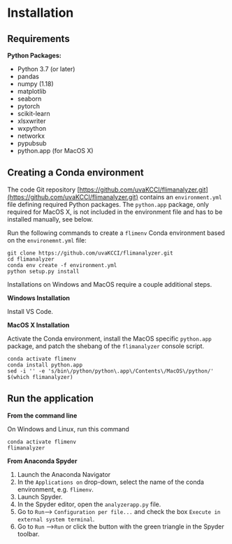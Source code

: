 # Installation

## Requirements

**Python Packages:**
* Python 3.7 (or later)
* pandas
* numpy (1.18)
* matplotlib
* seaborn
* pytorch
* scikit-learn
* xlsxwriter
* wxpython
* networkx
* pypubsub
* python.app (for MacOS X)

## Creating a Conda environment

The code Git repository [https://github.com/uvaKCCI/flimanalyzer.git](https://github.com/uvaKCCI/flimanalyzer.git) contains an `environment.yml` file defining required Python packages. The `python.app` package, only required for MacOS X, is not included in the environment file and has to be installed manually, see below.

Run the following commands to create a `flimenv` Conda environment based on the `environemnt.yml` file:
```
git clone https://github.com/uvaKCCI/flimanalyzer.git
cd flimanalyzer
conda env create -f environment.yml
python setup.py install
```
Installations on Windows and MacOS require a couple additional steps.

**Windows Installation**

Install VS Code.

**MacOS X Installation**

Activate the Conda environment, install the MacOS specific `python.app` package, and patch the shebang of the `flimanalyzer` console script. 
```
conda activate flimenv
conda install python.app
sed -i '' -e 's/bin\/python/python\.app\/Contents\/MacOS\/python/' $(which flimanalyzer)
```

## Run the application

**From the command line**

On Windows and Linux, run this command
```
conda activate flimenv 
flimanalyzer
```


**From Anaconda Spyder**
1. Launch the Anaconda Navigator
2. In the `Applications on` drop-down, select the name of the conda environment, e.g. `flimenv`. 
3. Launch Spyder.
4. In the Spyder editor, open the `analyzerapp.py` file.
5. Go to `Run`--> `Configuration per file...` and check the box `Execute in external system terminal`.
6. Go to `Run` -->`Run` or click the button with the green triangle in the Spyder toolbar.
